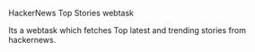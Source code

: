HackerNews Top Stories webtask

Its a webtask which fetches Top latest and trending stories from hackernews.

